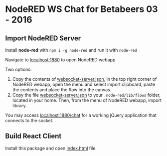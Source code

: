 # NodeRED WS Chat for Betabeers 03 - 2016

## Import NodeRED Server

Install **node-red** with `npm i -g node-red` and run it with `node-red`

Navigate to [localhost:1880](http://localhost:1880) to open NodeRED webapp.

Two options:

1. Copy the contents of [websocket-server.json](websocket-server.json), in the 
top right corner of NodeRED webapp, open the menu and select import clipboard,
paste the contents and place the flow into the canvas.
2. Copy the file [websocket-server.json](websocket-server.json) to your 
`.node-red/lib/flows` folder, located in your home. Then, from the menu of 
NodeRED webapp, import library.

You may access [localhost:1880/chat](http://localhost:1880/chat) for a working 
jQuery application that connects to the socket.

## Build React Client

Install this package and open [index.html](index.html) file.

